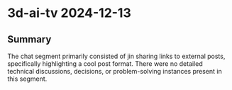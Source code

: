 # 3d-ai-tv 2024-12-13

## Summary
The chat segment primarily consisted of jin sharing links to external posts, specifically highlighting a cool post format. There were no detailed technical discussions, decisions, or problem-solving instances present in this segment.
